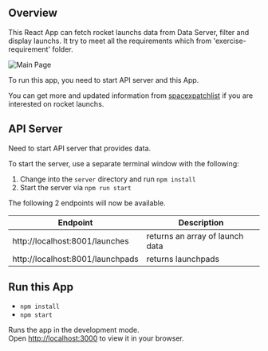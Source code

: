 ## Overview

This React App can fetch rocket launchs data from Data Server, filter and display launchs. It try to meet all the requirements which from 'exercise-requirement' folder.

![Main Page](./designs/Design.png)

To run this app, you need to start API server and this App.

You can get more and updated information from [spacexpatchlist](https://spacexpatchlist.space) if you are interested on rocket launchs.

## API Server

Need to start API server that provides data.

To start the server, use a separate terminal window with the following:

1. Change into the `server` directory and run `npm install`
2. Start the server via `npm run start`

The following 2 endpoints will now be available.

| Endpoint                             | Description                       |
| ------------------------------------ | --------------------------------- |
| http://localhost:8001/launches       | returns an array of launch data   |
| http://localhost:8001/launchpads     | returns launchpads                |

## Run this App
- `npm install`
- `npm start`

Runs the app in the development mode.\
Open [http://localhost:3000](http://localhost:3000) to view it in your browser.


